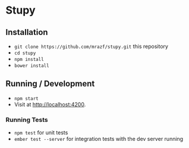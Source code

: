 # Stupy

## Installation

* `git clone https://github.com/mrazf/stupy.git` this repository
* `cd stupy`
* `npm install`
* `bower install`

## Running / Development

* `npm start`
* Visit at [http://localhost:4200](http://localhost:4200).

### Running Tests

* `npm test` for unit tests
* `ember test --server` for integration tests with the dev server running
